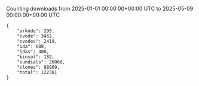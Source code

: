 
Counting downloads from 2025-01-01 00:00:00+00:00 UTC to 2025-05-09 00:00:00+00:00 UTC

```
{
    "arkode": 295,
    "cvode": 3462,
    "cvodes": 2419,
    "ida": 688,
    "idas": 300,
    "kinsol": 182,
    "sundials": 26066,
    "clones": 88969,
    "total": 122381
}
```
